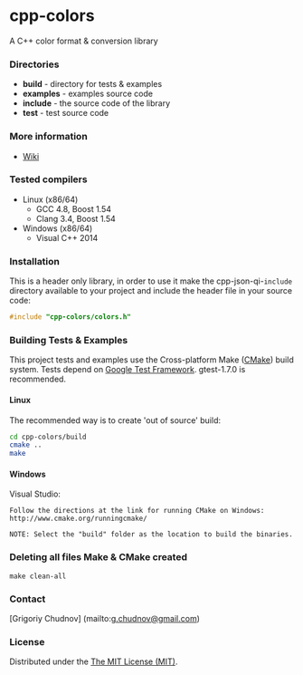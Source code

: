 # cpp-colors

A C++ color format & conversion library

### Directories

* **build** - directory for tests & examples
* **examples** - examples source code
* **include** - the source code of the library
* **test** - test source code

### More information

* [Wiki](https://github.com/gchudnov/cpp-colors/wiki)

### Tested compilers

* Linux (x86/64)
   * GCC 4.8, Boost 1.54
   * Clang 3.4, Boost 1.54
* Windows (x86/64)
   * Visual C++ 2014

### Installation

This is a header only library, in order to use it make the cpp-json-qi-`include` directory available to your project and include the header file in your source code:

```c++
#include "cpp-colors/colors.h"
```

### Building Tests & Examples

This project tests and examples use the Cross-platform Make ([CMake](http://www.cmake.org/)) build system.
Tests depend on [Google Test Framework](https://code.google.com/p/googletest/). gtest-1.7.0 is recommended.

#### Linux

The recommended way is to create 'out of source' build:

```bash
cd cpp-colors/build
cmake ..
make
```

#### Windows

Visual Studio:
 
    Follow the directions at the link for running CMake on Windows:
    http://www.cmake.org/runningcmake/
    
    NOTE: Select the "build" folder as the location to build the binaries.


### Deleting all files Make & CMake created 

```
make clean-all
```

### Contact

[Grigoriy Chudnov] (mailto:g.chudnov@gmail.com)

### License

Distributed under the [The MIT License (MIT)](https://github.com/gchudnov/cpp-colors/blob/master/LICENSE).


